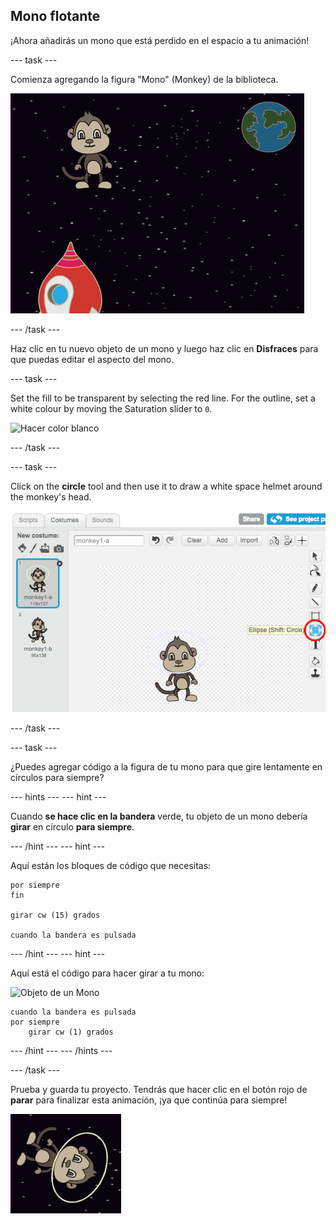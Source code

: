 ## Mono flotante

¡Ahora añadirás un mono que está perdido en el espacio a tu animación!

\--- task \---

Comienza agregando la figura "Mono" (Monkey) de la biblioteca.

![Comienza agregando la figura "Mono" (Monkey) de la biblioteca.](images/space-monkey-sprite.png)

\--- /task \---

Haz clic en tu nuevo objeto de un mono y luego haz clic en **Disfraces** para que puedas editar el aspecto del mono.

\--- task \---

Set the fill to be transparent by selecting the red line. For the outline, set a white colour by moving the Saturation slider to `0`.

![Hacer color blanco](images/make-white.png)

\--- /task \---

\--- task \---

Click on the **circle** tool and then use it to draw a white space helmet around the monkey's head.

![Casco espacial de mono](images/space-monkey-edit.png)

\--- /task \---

\--- task \---

¿Puedes agregar código a la figura de tu mono para que gire lentamente en círculos para siempre?

\--- hints \--- \--- hint \---

Cuando **se hace clic en la bandera** verde, tu objeto de un mono debería **girar** en círculo **para siempre**.

\--- /hint \--- \--- hint \---

Aquí están los bloques de código que necesitas:

```blocks3
por siempre
fin

girar cw (15) grados

cuando la bandera es pulsada
```

\--- /hint \--- \--- hint \---

Aquí está el código para hacer girar a tu mono:

![Objeto de un Mono](images/sprite-monkey.png)

```blocks3
cuando la bandera es pulsada
por siempre
    girar cw (1) grados
```

\--- /hint \--- \--- /hints \---

\--- /task \---

Prueba y guarda tu proyecto. Tendrás que hacer clic en el botón rojo de **parar** para finalizar esta animación, ¡ya que continúa para siempre!

![Prueba el mono giratorio](images/space-spin-test.png)